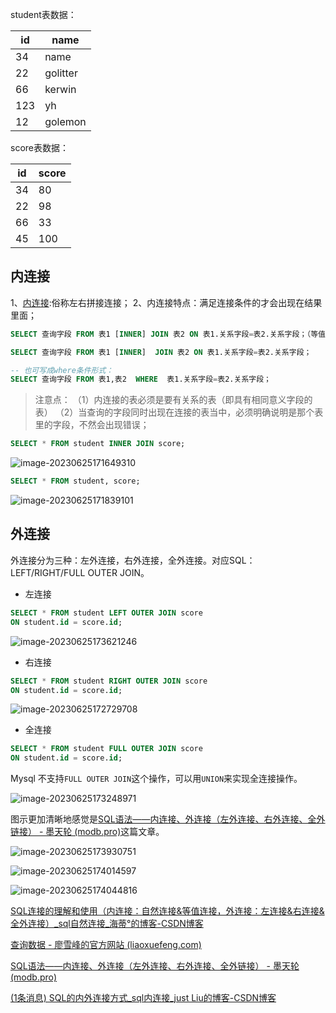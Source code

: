 student表数据：

| id   | name     |
| ---- | -------- |
| 34   | name     |
| 22   | golitter |
| 66   | kerwin   |
| 123  | yh       |
| 12   | golemon  |

score表数据：

| id   | score |
| ---- | ----- |
| 34   | 80    |
| 22   | 98    |
| 66   | 33    |
| 45   | 100   |

## 内连接
1、[内连接](https://so.csdn.net/so/search?q=内连接&spm=1001.2101.3001.7020):俗称左右拼接连接；
2、内连接特点：满足连接条件的才会出现在结果里面；

```sql
SELECT 查询字段 FROM 表1 [INNER] JOIN 表2 ON 表1.关系字段=表2.关系字段；（等值连接）

SELECT 查询字段 FROM 表1 [INNER]  JOIN 表2 ON 表1.关系字段=表2.关系字段；

-- 也可写成where条件形式：
SELECT 查询字段 FROM 表1,表2  WHERE  表1.关系字段=表2.关系字段；
```

>注意点：
>（1）内连接的表必须是要有关系的表（即具有相同意义字段的表）
>（2）当查询的字段同时出现在连接的表当中，必须明确说明是那个表里的字段，不然会出现错误；

```sql
SELECT * FROM student INNER JOIN score;
```

![image-20230625171649310](http://cdn.789ak.com/img/image-20230625171649310.png)

```sql
SELECT * FROM student, score;
```

![image-20230625171839101](http://cdn.789ak.com/img/image-20230625171839101.png)

## 外连接

外连接分为三种：左外连接，右外连接，全外连接。对应SQL：LEFT/RIGHT/FULL OUTER JOIN。

- 左连接

```sql
SELECT * FROM student LEFT OUTER JOIN score
ON student.id = score.id;
```

![image-20230625173621246](http://cdn.789ak.com/img/image-20230625173621246.png)



- 右连接

```sql
SELECT * FROM student RIGHT OUTER JOIN score
ON student.id = score.id;
```

![image-20230625172729708](http://cdn.789ak.com/img/image-20230625172729708.png)

- 全连接

```sql
SELECT * FROM student FULL OUTER JOIN score
ON student.id = score.id;
```

Mysql 不支持`FULL OUTER JOIN`这个操作，可以用`UNION`来实现全连接操作。

![image-20230625173248971](http://cdn.789ak.com/img/image-20230625173248971.png)



图示更加清晰地感觉是[SQL语法——内连接、外连接（左外连接、右外连接、全外链接） - 墨天轮 (modb.pro)](https://www.modb.pro/db/509240)这篇文章。

![image-20230625173930751](http://cdn.789ak.com/img/image-20230625173930751.png)

![image-20230625174014597](http://cdn.789ak.com/img/image-20230625174014597.png)

![image-20230625174044816](http://cdn.789ak.com/img/image-20230625174044816.png)



[SQL连接的理解和使用（内连接：自然连接&等值连接，外连接：左连接&右连接&全外连接）_sql自然连接_海蒂°的博客-CSDN博客](https://blog.csdn.net/qq_41592346/article/details/129874625?ops_request_misc=%7B%22request%5Fid%22%3A%22168768748416800222860944%22%2C%22scm%22%3A%2220140713.130102334..%22%7D&request_id=168768748416800222860944&biz_id=0&utm_medium=distribute.pc_search_result.none-task-blog-2~all~sobaiduend~default-1-129874625-null-null.142^v88^control_2,239^v2^insert_chatgpt&utm_term=sql中的自然连接&spm=1018.2226.3001.4187)

[查询数据 - 廖雪峰的官方网站 (liaoxuefeng.com)](https://www.liaoxuefeng.com/wiki/1177760294764384/1179610544539040)

[SQL语法——内连接、外连接（左外连接、右外连接、全外链接） - 墨天轮 (modb.pro)](https://www.modb.pro/db/509240)

[(1条消息) SQL的内外连接方式_sql内连接_just Liu的博客-CSDN博客](https://blog.csdn.net/weixin_43657184/article/details/126036585)